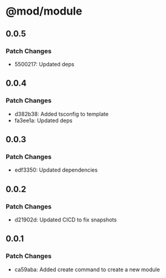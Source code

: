 # @mod/module

## 0.0.5

### Patch Changes

- 5500217: Updated deps

## 0.0.4

### Patch Changes

- d382b38: Added tsconfig to template
- fa3ee1a: Updated deps

## 0.0.3

### Patch Changes

- edf3350: Updated dependencies

## 0.0.2

### Patch Changes

- d21902d: Updated CICD to fix snapshots

## 0.0.1

### Patch Changes

- ca59aba: Added create command to create a new module
